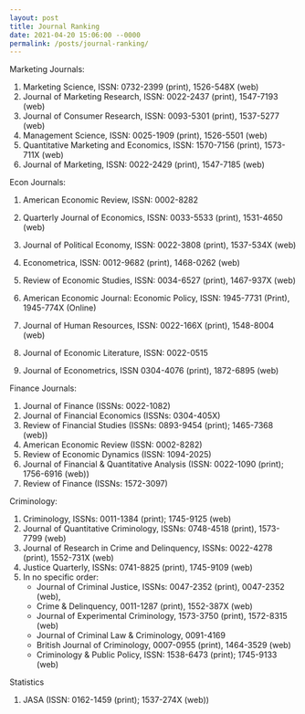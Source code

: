 ```yaml
---
layout: post
title: Journal Ranking
date: 2021-04-20 15:06:00 --0000
permalink: /posts/journal-ranking/
---
```


Marketing Journals:
1.	Marketing Science, ISSN: 0732-2399 (print), 1526-548X (web)
2.	Journal of Marketing Research, ISSN: 0022-2437 (print), 1547-7193 (web)
3.	Journal of Consumer Research, ISSN: 0093-5301 (print), 1537-5277 (web)
4.	Management Science, ISSN: 0025-1909 (print), 1526-5501 (web)
5.	Quantitative Marketing and Economics, ISSN: 1570-7156 (print), 1573-711X (web)
6.	Journal of Marketing, ISSN: 0022-2429 (print), 1547-7185 (web)

Econ Journals:
1.	American Economic Review, ISSN: 0002-8282
2.	Quarterly Journal of Economics, ISSN: 0033-5533 (print), 1531-4650 (web)
3.	Journal of Political Economy, ISSN: 0022-3808 (print), 1537-534X (web)
4.	Econometrica, ISSN: 0012-9682 (print), 1468-0262 (web)
5.	Review of Economic Studies, ISSN: 0034-6527 (print), 1467-937X (web)

6. American Economic Journal: Economic Policy, ISSN: 1945-7731 (Print), 1945-774X (Online)
7. Journal of Human Resources, ISSN: 0022-166X (print), 1548-8004 (web)
8. Journal of Economic Literature, ISSN: 0022-0515

9. Journal of Econometrics, ISSN 0304-4076 (print), 1872-6895 (web)

Finance Journals: 
1.	Journal of Finance (ISSNs: 0022-1082)
2.	Journal of Financial Economics (ISSNs: 0304-405X)
3.	Review of Financial Studies (ISSNs: 0893-9454 (print); 1465-7368 (web)) 
4.	American Economic Review (ISSN: 0002-8282)
5.	Review of Economic Dynamics (ISSN: 1094-2025)
6.	Journal of Financial & Quantitative Analysis (ISSN: 0022-1090 (print); 1756-6916 (web))
7.	Review of Finance (ISSNs: 1572-3097)

Criminology:
1. Criminology, ISSNs: 0011-1384 (print); 1745-9125 (web)
2. Journal of Quantitative Criminology, ISSNs: 0748-4518 (print), 1573-7799 (web)
3. Journal of Research in Crime and Delinquency, ISSNs: 0022-4278 (print), 1552-731X (web)
4. Justice Quarterly, ISSNs: 0741-8825 (print), 1745-9109 (web)
5. In no specific order: 
    - Journal of Criminal Justice, ISSNs: 0047-2352 (print), 0047-2352 (web), 
    - Crime & Delinquency, 0011-1287 (print), 1552-387X (web)
    - Journal of Experimental Criminology, 1573-3750 (print), 1572-8315 (web)
    - Journal of Criminal Law & Criminology, 0091-4169
    - British Journal of Criminology, 0007-0955 (print), 1464-3529 (web)
    - Criminology & Public Policy, ISSN: 1538-6473 (print); 1745-9133 (web)

Statistics
1. JASA (ISSN: 0162-1459 (print); 1537-274X (web))